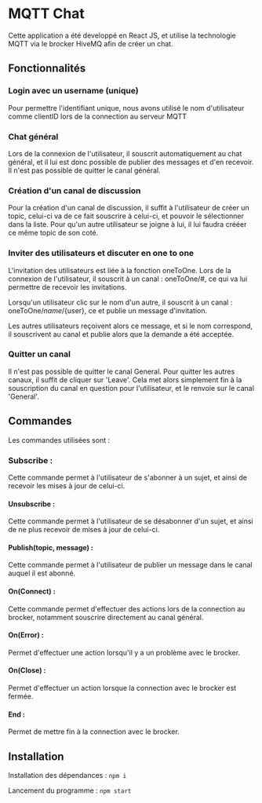 
# MQTT Chat

Cette application a été developpé en React JS, et utilise la technologie MQTT via le brocker HiveMQ afin de créer un chat.

## Fonctionnalités

### Login avec un username (unique)
Pour permettre l'identifiant unique, nous avons utilisé le nom d'utilisateur comme clientID lors de la connection au serveur MQTT

### Chat général
Lors de la connexion de l'utilisateur, il souscrit automatiquement au chat général, et il lui est donc possible de publier des messages et d'en recevoir.
Il n'est pas possible de quitter le canal général.

### Création d'un canal de discussion
Pour la création d'un canal de discussion, il suffit à l'utilisateur de créer un topic, celui-ci va de ce fait souscrire à celui-ci, et pouvoir le sélectionner dans la liste.
Pour qu'un autre utilisateur se joigne à lui, il lui faudra crééer ce même topic de son coté.

### Inviter des utilisateurs et discuter en one to one
L'invitation des utilisateurs est liée à la fonction oneToOne. 
Lors de la connexion de l'utilisateur, il souscrit à un canal : oneToOne/#, ce qui va lui permettre de recevoir les invitations.

Lorsqu'un utilisateur clic sur le nom d'un autre, il souscrit à un canal : oneToOne/${name}/${user}, ce et publie un message d'invitation.

Les autres utilisateurs reçoivent alors ce message, et si le nom correspond, il souscrivent au canal et publie alors que la demande a été acceptée.

### Quitter un canal
Il n'est pas possible de quitter le canal General.
Pour quitter les autres canaux, il suffit de cliquer sur 'Leave'. Cela met alors simplement fin à la souscription du canal en question pour l'utilisateur, et le renvoie sur le canal 'General'.

## Commandes

Les commandes utilisées sont :

### Subscribe : 
Cette commande permet à l'utilisateur de s'abonner à un sujet, et ainsi de recevoir les mises à jour de celui-ci.

#### Unsubscribe : 
Cette commande permet à l'utilisateur de se désabonner d'un sujet, et ainsi de ne plus recevoir de mises à jour de celui-ci.

#### Publish(topic, message) : 
Cette commande permet à l'utilisateur de publier un message dans le canal auquel il est abonné.

#### On(Connect) : 
Cette commande permet d'effectuer des actions lors de la connection au brocker, notamment souscrire directement au canal général.

#### On(Error) : 
Permet d'effectuer une action lorsqu'il y a un problème avec le brocker.

#### On(Close) : 
Permet d'effectuer un action lorsque la connection avec le brocker est fermée.

#### End : 
Permet de mettre fin à la connection avec le brocker.


## Installation

Installation des dépendances : `npm i`

Lancement du programme : `npm start`
